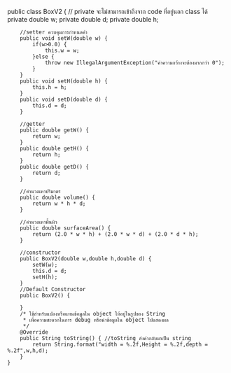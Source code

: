 public class BoxV2 {
		// private จะไม่สามารถเข้าถึงจาก code ที่อยู่นอก class ได้
		private double w;
		private double d;
		private double h;
		
		//setter ควบคุมการกำหนดค่า
		public void setW(double w) {
			if(w>0.0) {
				this.w = w;
			}else {
				throw new IllegalArgumentException("ค่าความกว้างจะต้องมากกว่า 0");
			}
		}
		public void setH(double h) {
			this.h = h;
		}
		public void setD(double d) {
			this.d = d;
		}
		
		//getter
		public double getW() {
			return w;
		}
		public double getH() {
			return h;
		}
		public double getD() {
			return d;
		}
		
		//คำนวณหาปริมาตร 
		public double volume() {
			return w * h * d;
		}
		
		//คำนวณหาพื้นผิว
		public double surfaceArea() {
			return (2.0 * w * h) + (2.0 * w * d) + (2.0 * d * h);
		}
		
		//constructor
		public BoxV2(double w,double h,double d) {
			setW(w);
			this.d = d;
			setH(h);
		}
		//Default Constructor 
		public BoxV2() {
			
		}
		/* ใช้สำหรับแปลงหรือแทนข้อมูลใน object ให้อยู่ในรูปของ String 
		 * เพื่อความสะดวกในการ debug หรือนำข้อมูลใน object ไปแสดงผล
		 */
		@Override 
		public String toString() { //toString ส่งค่ากลับมาเป็น string
			return String.format("width = %.2f,Height = %.2f,depth = %.2f",w,h,d);
		}
	}
